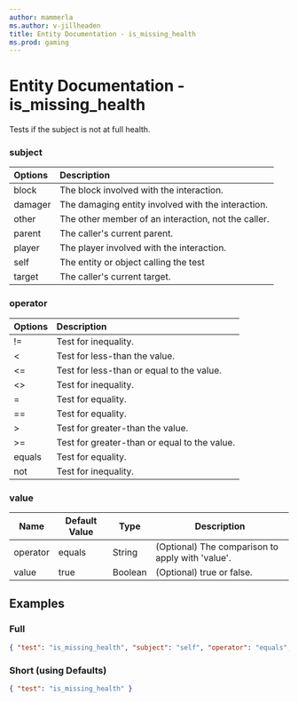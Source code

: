 ```yaml
---
author: mammerla
ms.author: v-jillheaden
title: Entity Documentation - is_missing_health
ms.prod: gaming
---
```


# Entity Documentation - is_missing_health

Tests if the subject is not at full health.

### subject

| Options| Description |
|:-----------|:-----------|
| block| The block involved with the interaction. |
| damager| The damaging entity involved with the interaction. |
| other| The other member of an interaction, not the caller. |
| parent| The caller's current parent. |
| player| The player involved with the interaction. |
| self| The entity or object calling the test |
| target| The caller's current target. |

### operator

| Options| Description |
|:-----------|:-----------|
| !=| Test for inequality. |
| <| Test for less-than the value. |
| <=| Test for less-than or equal to the value. |
| <>| Test for inequality. |
| =| Test for equality. |
| ==| Test for equality. |
| >| Test for greater-than the value. |
| >=| Test for greater-than or equal to the value. |
| equals| Test for equality. |
| not| Test for inequality. |

### value

|Name |Default Value  |Type  |Description  |
|---------|---------|---------|---------|
| operator | equals | String | (Optional) The comparison to apply with 'value'.|
| value | true | Boolean | (Optional) true or false. |

## Examples

### Full

```json
{ "test": "is_missing_health", "subject": "self", "operator": "equals", "value": "true" }
```

### Short (using Defaults)

```json
{ "test": "is_missing_health" }
```
